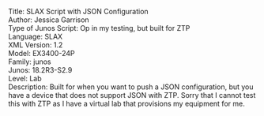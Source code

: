 Title: SLAX Script with JSON Configuration\
Author: Jessica Garrison\
Type of Junos Script: Op in my testing, but built for ZTP\
Language: SLAX\
XML Version: 1.2\
Model: EX3400-24P\
Family: junos\
Junos: 18.2R3-S2.9\
Level: Lab\
Description: Built for when you want to push a JSON configuration, but you have a device that does not support JSON with ZTP. Sorry that I cannot test this with ZTP as I have a virtual lab that provisions my equipment for me.